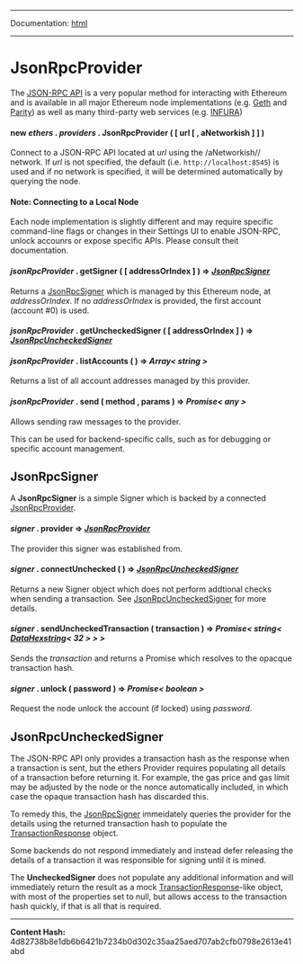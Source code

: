 -----

Documentation: [html](https://docs-beta.ethers.io/)

-----


JsonRpcProvider
===============


The [JSON-RPC API](https://github.com/ethereum/wiki/wiki/JSON-RPC) is a
very popular method for interacting with Ethereum and is available in all
major Ethereum node implementations (e.g. [Geth](https://geth.ethereum.org)
and [Parity](https://www.parity.io)) as well as many third-party web
services (e.g. [INFURA](https://infura.io))


#### **new** *ethers* . *providers* . **JsonRpcProvider** (  [ url [  , aNetworkish ]  ]  ) 

Connect to a JSON-RPC API located at *url* using the /aNetworkish// network.
If *url* is not specified, the default (i.e. `http://localhost:8545`) is used
and if no network is specified, it will be determined automatically by
querying the node.




#### Note: Connecting to a Local Node

Each node implementation is slightly different and may require specific command-line
flags or changes in their Settings UI to enable JSON-RPC, unlock accounrs
or expose specific APIs. Please consult theit documentation.




#### *jsonRpcProvider* . **getSigner** (  [ addressOrIndex ]  )  **=>** *[JsonRpcSigner](./)*

Returns a [JsonRpcSigner](./) which is managed by this Ethereum node, at
*addressOrIndex*. If no *addressOrIndex* is provided, the first
account (account #0) is used.




#### *jsonRpcProvider* . **getUncheckedSigner** (  [ addressOrIndex ]  )  **=>** *[JsonRpcUncheckedSigner](./)*






#### *jsonRpcProvider* . **listAccounts** (  )  **=>** *Array< string >*

Returns a list of all account addresses managed by this provider.




#### *jsonRpcProvider* . **send** ( method , params )  **=>** *Promise< any >*

Allows sending raw messages to the provider.

This can be used for backend-specific calls, such as for debugging or
specific account management.




JsonRpcSigner
-------------


A **JsonRpcSigner** is a simple Signer which is backed by a connected
[JsonRpcProvider](./).


#### *signer* . **provider** **=>** *[JsonRpcProvider](./)*

The provider this signer was established from.




#### *signer* . **connectUnchecked** (  )  **=>** *[JsonRpcUncheckedSigner](./)*

Returns a new Signer object which does not perform addtional checks when
sending a transaction. See [JsonRpcUncheckedSigner](./) for more details.




#### *signer* . **sendUncheckedTransaction** ( transaction )  **=>** *Promise< string< [DataHexstring](../../utils/bytes)< 32 > > >*

Sends the *transaction* and returns a Promise which resolves to the
opacque transaction hash.




#### *signer* . **unlock** ( password )  **=>** *Promise< boolean >*

Request the node unlock the account (if locked) using *password*.




JsonRpcUncheckedSigner
----------------------


The JSON-RPC API only provides a transaction hash as the response when a
transaction is sent, but the ethers Provider requires populating all details
of a transaction before returning it. For example, the gas price and gas limit
may be adjusted by the node or the nonce automatically included, in which case
the opaque transaction hash has discarded this.

To remedy this, the [JsonRpcSigner](./) immeidately queries the provider for
the details using the returned transaction hash to populate the [TransactionResponse](../types)
object.

Some backends do not respond immediately and instead defer releasing the
details of a transaction it was responsible for signing until it is mined.

The **UncheckedSigner** does not populate any additional information and will
immediately return the result as a mock [TransactionResponse](../types)-like
object, with most of the properties set to null, but allows access to the
transaction hash quickly, if that is all that is required.



-----
**Content Hash:** 4d82738b8e1db6b6421b7234b0d302c35aa25aed707ab2cfb0798e2613e41abd